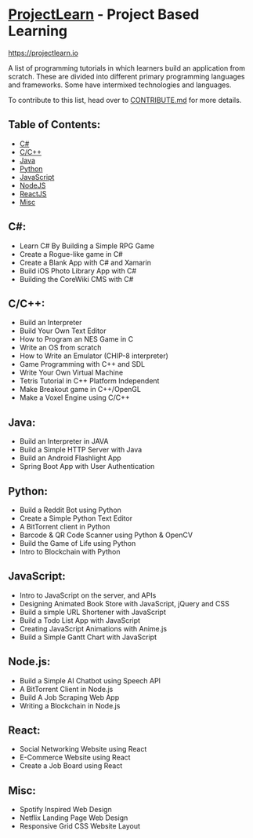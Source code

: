 # [ProjectLearn](https://projectlearn.io) - Project Based Learning
https://projectlearn.io

A list of programming tutorials in which learners build an application from scratch. These are divided into different primary programming languages and frameworks. Some have intermixed technologies and languages.

To contribute to this list, head over to [CONTRIBUTE.md](https://github.com/Xtremilicious/ProjectLearn-Project-Based-Learning/blob/master/CONTRIBUTE.md) for more details. 

## Table of Contents:
- [C#](#c)
- [C/C++](#cc)
- [Java](#java)
- [Python](#python)
- [JavaScript](#javascript)
- [NodeJS](#node)
- [ReactJS](#react)
- [Misc](#misc)

## C#:
- Learn C# By Building a Simple RPG Game
- Create a Rogue-like game in C#
- Create a Blank App with C# and Xamarin
- Build iOS Photo Library App with C#
- Building the CoreWiki CMS with C#

## C/C++:
- Build an Interpreter
- Build Your Own Text Editor
- How to Program an NES Game in C
- Write an OS from scratch
- How to Write an Emulator (CHIP-8 interpreter)
- Game Programming with C++ and SDL
- Write Your Own Virtual Machine
- Tetris Tutorial in C++ Platform Independent
- Make Breakout game in C++/OpenGL
- Make a Voxel Engine using C/C++

## Java:
- Build an Interpreter in JAVA
- Build a Simple HTTP Server with Java
- Build an Android Flashlight App
- Spring Boot App with User Authentication

## Python:
- Build a Reddit Bot using Python
- Create a Simple Python Text Editor
- A BitTorrent client in Python
- Barcode & QR Code Scanner using Python & OpenCV
- Build the Game of Life using Python
- Intro to Blockchain with Python

## JavaScript:
- Intro to JavaScript on the server, and APIs
- Designing Animated Book Store with JavaScript, jQuery and CSS
- Build a simple URL Shortener with JavaScript
- Build a Todo List App with JavaScript
- Creating JavaScript Animations with Anime.js
- Build a Simple Gantt Chart with JavaScript

## Node.js:
- Build a Simple AI Chatbot using Speech API
- A BitTorrent Client in Node.js
- Build A Job Scraping Web App
- Writing a Blockchain in Node.js

## React:
- Social Networking Website using React
- E-Commerce Website using React
- Create a Job Board using React

## Misc:
- Spotify Inspired Web Design
- Netflix Landing Page Web Design
- Responsive Grid CSS Website Layout






